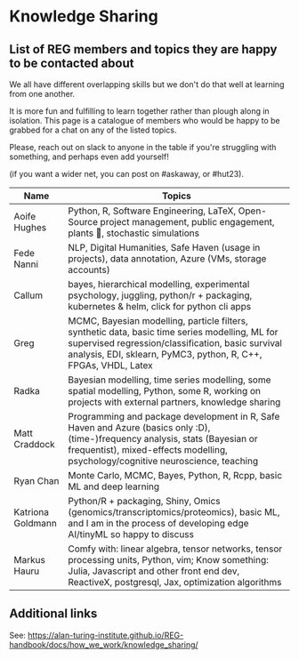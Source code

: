 # Knowledge Sharing

## List of REG members and topics they are happy to be contacted about

We all have different overlapping skills but we don't do that well at learning from one another.

It is more fun and fulfilling to learn together rather than plough along in isolation. This page is a catalogue of members who would be happy to be grabbed for a chat on any of the listed topics.

Please, reach out on slack to anyone in the table if you're struggling with something, and perhaps even add yourself!

(if you want a wider net, you can post on #askaway, or #hut23).

| Name     | Topics                                                 |
|----------|--------------------------------------------------------------------------------|
| Aoife Hughes  | Python, R, Software Engineering, LaTeX, Open-Source project management, public engagement, plants 🌿, stochastic simulations|
|Fede Nanni | NLP, Digital Humanities, Safe Haven (usage in projects), data annotation, Azure (VMs, storage accounts) |
| Callum | bayes, hierarchical modelling, experimental psychology, juggling, python/r + packaging, kubernetes & helm, click for python cli apps |
| Greg | MCMC, Bayesian modelling, particle filters, synthetic data, basic time series modelling, ML for supervised regression/classification, basic survival analysis, EDI, sklearn, PyMC3, python, R, C++, FPGAs, VHDL, Latex |
| Radka | Bayesian modelling, time series modelling, some spatial modelling, Python, some R, working on projects with external partners, knowledge sharing |
| Matt Craddock | Programming and package development in R, Safe Haven and Azure (basics only :D), (time-)frequency analysis, stats (Bayesian or frequentist), mixed-effects modelling, psychology/cognitive neuroscience, teaching |
| Ryan Chan | Monte Carlo, MCMC, Bayes, Python, R, Rcpp, basic ML and deep learning |
| Katriona Goldmann | Python/R + packaging, Shiny, Omics (genomics/transcriptomics/proteomics), basic ML, and I am in the process of developing edge AI/tinyML so happy to discuss |
| Markus Hauru | Comfy with: linear algebra, tensor networks, tensor processing units, Python, vim; Know something: Julia, Javascript and other front end dev, ReactiveX, postgresql, Jax, optimization algorithms

## Additional links
See:
https://alan-turing-institute.github.io/REG-handbook/docs/how_we_work/knowledge_sharing/
